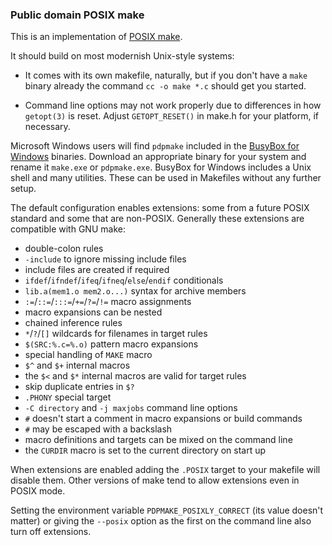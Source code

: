 ### Public domain POSIX make

This is an implementation of [POSIX make](https://pubs.opengroup.org/onlinepubs/9699919799/utilities/make.html).

It should build on most modernish Unix-style systems:

 - It comes with its own makefile, naturally, but if you don't have a `make` binary already the command `cc -o make *.c` should get you started.

 - Command line options may not work properly due to differences in how `getopt(3)` is reset.  Adjust `GETOPT_RESET()` in make.h for your platform, if necessary.

Microsoft Windows users will find `pdpmake` included in the
[BusyBox for Windows](https://frippery.org/busybox/index.html) binaries.
Download an appropriate binary for your system and rename it `make.exe` or
`pdpmake.exe`. BusyBox for Windows includes a Unix shell and many utilities.
These can be used in Makefiles without any further setup.

The default configuration enables extensions:  some from a future POSIX
standard and some that are non-POSIX.  Generally these extensions are
compatible with GNU make:

 - double-colon rules
 - `-include` to ignore missing include files
 - include files are created if required
 - `ifdef`/`ifndef`/`ifeq`/`ifneq`/`else`/`endif` conditionals
 - `lib.a(mem1.o mem2.o...)` syntax for archive members
 - `:=`/`::=`/`:::=`/`+=`/`?=`/`!=` macro assignments
 - macro expansions can be nested
 - chained inference rules
 - `*`/`?`/`[]` wildcards for filenames in target rules
 - `$(SRC:%.c=%.o)` pattern macro expansions
 - special handling of `MAKE` macro
 - `$^` and `$+` internal macros
 - the `$<` and `$*` internal macros are valid for target rules
 - skip duplicate entries in `$?`
 - `.PHONY` special target
 - `-C directory` and `-j maxjobs` command line options
 - `#` doesn't start a comment in macro expansions or build commands
 - `#` may be escaped with a backslash
 - macro definitions and targets can be mixed on the command line
 - the `CURDIR` macro is set to the current directory on start up

When extensions are enabled adding the `.POSIX` target to your makefile
will disable them.  Other versions of make tend to allow extensions even
in POSIX mode.

Setting the environment variable `PDPMAKE_POSIXLY_CORRECT` (its value
doesn't matter) or giving the `--posix` option as the first on the
command line also turn off extensions.
